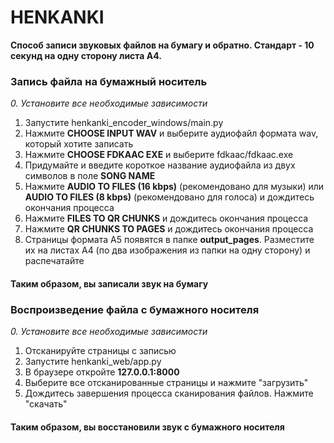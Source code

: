 # HENKANKI
**Способ записи звуковых файлов на бумагу и обратно. Стандарт - 10 секунд на одну сторону листа А4.**

### Запись файла на бумажный носитель

*0. Установите все необходимые зависимости*
1. Запустите henkanki_encoder_windows/main.py
2. Нажмите **CHOOSE INPUT WAV** и выберите аудиофайл формата wav, который хотите записать
3. Нажмите **CHOOSE FDKAAC EXE** и выберите fdkaac/fdkaac.exe
4. Придумайте и введите короткое название аудиофайла из двух символов в поле **SONG NAME**
5. Нажмите **AUDIO TO FILES (16 kbps)** (рекомендовано для музыки) или **AUDIO TO FILES (8 kbps)** (рекомендовано для голоса) и дождитесь окончания процесса
6. Нажмите **FILES TO QR CHUNKS** и дождитесь окончания процесса
7. Нажмите **QR CHUNKS TO PAGES** и дождитесь окончания процесса
8. Страницы формата А5 появятся в папке **output_pages**. Разместите их на листах А4 (по два изображения из папки на одну сторону) и распечатайте
#### Таким образом, вы записали звук на бумагу

### Воспроизведение файла с бумажного носителя

*0. Установите все необходимые зависимости*
1. Отсканируйте страницы с записью
2. Запустите henkanki_web/app.py
3. В браузере откройте **127.0.0.1:8000**
4. Выберите все отсканированные страницы и нажмите "загрузить"
5. Дождитесь завершения процесса сканирования файлов. Нажмите "скачать"
#### Таким образом, вы восстановили звук с бумажного носителя
